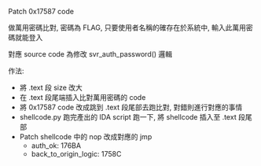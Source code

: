 Patch 0x17587 code

做萬用密碼比對, 密碼為 FLAG, 只要使用者名稱的確存在於系統中, 輸入此萬用密碼就能登入

對應 source code 為修改 svr_auth_password() 邏輯

作法:
* 將 .text 段 size 改大
* 在 .text 段尾端插入比對萬用密碼的 code
* 將 0x17587 code 改成跳到 .text 段尾部去跑比對, 對錯則進行對應的事情
* shellcode.py 跑完產出的 IDA script 跑一下, 將 shellcode 插入至 .text 段尾部
* Patch shellcode 中的 nop 改成對應的 jmp
    * auth_ok: 176BA
    * back_to_origin_logic: 1758C
